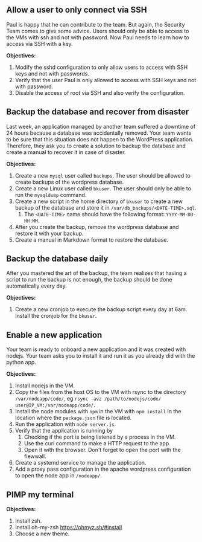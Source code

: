 ## Allow a user to only connect via SSH

Paul is happy that he can contribute to the team. But again, the Security Team comes to give some advice. Users should only be able to access to the VMs with ssh and not with password. Now Paul needs to learn how to access via SSH with a key.

**Objectives:**

1. Modify the sshd configuration to only allow users to access with SSH keys and not with passwords.
2. Verify that the user Paul is only allowed to access with SSH keys and not with password.
3. Disable the access of root via SSH and also verify the configuration.

## Backup the database and recover from disaster

Last week, an application managed by another team suffered a downtime of 24 hours because a database was accidentally removed. Your team wants to be sure that this situation does not happen to the WordPress application. Therefore, they ask you to create a solution to backup the database and create a manual to recover it in case of disaster.

**Objectives:**

1. Create a new `mysql` user called `backups`. The user should be allowed to create backups of the wordpress database.
2. Create a new Linux user called `bkuser`. The user should only be able to run the `mysqldump` command.
3. Create a new script in the home directory of `bkuser` to create a new backup of the database and store it in `/var/db_backups/<DATE-TIME>.sql`.
    1. The `<DATE-TIME>` name should have the following format: `YYYY-MM-DD-HH:MM`.
4. After you create the backup, remove the wordpress database and restore it with your backup.
5. Create a manual in Markdown format to restore the database.

## Backup the database daily

After you mastered the art of the backup, the team realizes that having a script to run the backup is not enough, the backup should be done automatically every day.

**Objectives:**

1. Create a new cronjob to execute the backup script every day at 6am. Install the cronjob for the `bkuser`.

## Enable a new application

Your team is ready to onboard a new application and it was created with nodejs. Your team asks you to install it and run it as you already did with the python app.

**Objectives:**

1. Install nodejs in the VM.
2. Copy the files from the host OS to the VM with rsync to the directory `/var/nodeapp/code/`, eg `rsync -avz /path/to/nodejs/code/ user@IP_VM:/var/nodeapp/code/`.
3. Install the node modules with `npm` in the VM with `npm install` in the location where the `package.json` file is located.
4. Run the application with `node server.js`.
5. Verify that the application is running by
    1. Checking if the port is being listened by a process in the VM.
    2. Use the curl command to make a HTTP request to the app.
    3. Open it with the browser. Don't forget to open the port with the fiewwall.
6. Create a systemd service to manage the application.
7. Add a proxy pass configuration in the apache wordpress configuration to open the node app in `/nodeapp/`.

## PIMP my terminal

**Objectives:**

1. Install zsh.
2. Install oh-my-zsh https://ohmyz.sh/#install
3. Choose a new theme.